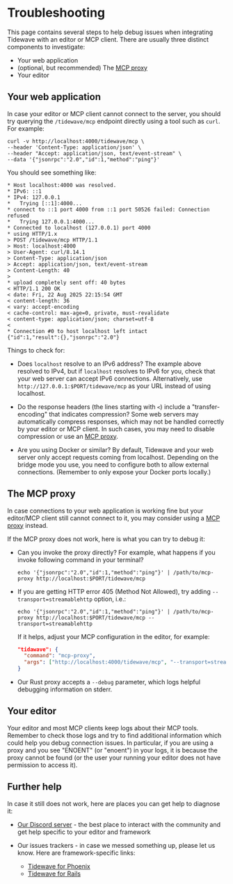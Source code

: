 # Troubleshooting

This page contains several steps to help debug issues when integrating Tidewave with an editor or MCP client. There are usually three distinct components to investigate:

* Your web application
* (optional, but recommended) The [MCP proxy](../guides/mcp_proxy.md)
* Your editor

## Your web application

In case your editor or MCP client cannot connect to the server, you should try querying the `/tidewave/mcp` endpoint directly using a tool such as `curl`. For example:

```
curl -v http://localhost:4000/tidewave/mcp \
--header 'Content-Type: application/json' \
--header "Accept: application/json, text/event-stream" \
--data '{"jsonrpc":"2.0","id":1,"method":"ping"}'
```

You should see something like:

```
* Host localhost:4000 was resolved.
* IPv6: ::1
* IPv4: 127.0.0.1
*   Trying [::1]:4000...
* connect to ::1 port 4000 from ::1 port 50526 failed: Connection refused
*   Trying 127.0.0.1:4000...
* Connected to localhost (127.0.0.1) port 4000
* using HTTP/1.x
> POST /tidewave/mcp HTTP/1.1
> Host: localhost:4000
> User-Agent: curl/8.14.1
> Content-Type: application/json
> Accept: application/json, text/event-stream
> Content-Length: 40
>
* upload completely sent off: 40 bytes
< HTTP/1.1 200 OK
< date: Fri, 22 Aug 2025 22:15:54 GMT
< content-length: 36
< vary: accept-encoding
< cache-control: max-age=0, private, must-revalidate
< content-type: application/json; charset=utf-8
<
* Connection #0 to host localhost left intact
{"id":1,"result":{},"jsonrpc":"2.0"}
```

Things to check for:

* Does `localhost` resolve to an IPv6 address? The example above resolved to IPv4, but if `localhost` resolves to IPv6 for you, check that your web server can accept IPv6 connections. Alternatively, use `http://127.0.0.1:$PORT/tidewave/mcp` as your URL instead of using localhost.

* Do the response headers (the lines starting with `<`) include a "transfer-encoding" that indicates compression? Some web servers may automatically compress responses, which may not be handled correctly by your editor or MCP client. In such cases, you may need to disable compression or use an [MCP proxy](../guides/mcp_proxy.md).

* Are you using Docker or similar? By default, Tidewave and your web server only accept requests coming from localhost. Depending on the bridge mode you use, you need to configure both to allow external connections. (Remember to only expose your Docker ports locally.)

## The MCP proxy

In case connections to your web application is working fine but your editor/MCP client still cannot connect to it, you may consider using a [MCP proxy](../guides/mcp_proxy.md) instead.

If the MCP proxy does not work, here is what you can try to debug it:

  * Can you invoke the proxy directly? For example, what happens if you invoke following command in your terminal?
    ```
    echo '{"jsonrpc":"2.0","id":1,"method":"ping"}' | /path/to/mcp-proxy http://localhost:$PORT/tidewave/mcp
    ```
  * If you are getting HTTP error 405 (Method Not Allowed), try adding `--transport=streamablehttp` option, i.e.:
    ```
    echo '{"jsonrpc":"2.0","id":1,"method":"ping"}' | /path/to/mcp-proxy http://localhost:$PORT/tidewave/mcp --transport=streamablehttp
    ```
    If it helps, adjust your MCP configuration in the editor, for example:
    ```json
    "tidawave": {
      "command": "mcp-proxy",
      "args": ["http://localhost:4000/tidewave/mcp", "--transport=streamablehttp"]
    }
    ```
  * Our Rust proxy accepts a `--debug` parameter, which logs helpful debugging information on stderr.

## Your editor

Your editor and most MCP clients keep logs about their MCP tools. Remember to check those logs and try to find additional information which could help you debug connection issues. In particular, if you are using a proxy and you see "ENOENT" (or "enoent") in your logs, it is because the proxy cannot be found (or the user your running your editor does not have permission to access it).

## Further help

In case it still does not work, here are places you can get help to diagnose it:

* [Our Discord server](https://discord.gg/5GhK7E54yA) - the best place to interact with the community and get help specific to your editor and framework

* Our issues trackers - in case we messed something up, please let us know. Here are framework-specific links:
  * [Tidewave for Phoenix](https://github.com/tidewave-ai/tidewave_phoenix/issues)
  * [Tidewave for Rails](https://github.com/tidewave-ai/tidewave_rails/issues)
